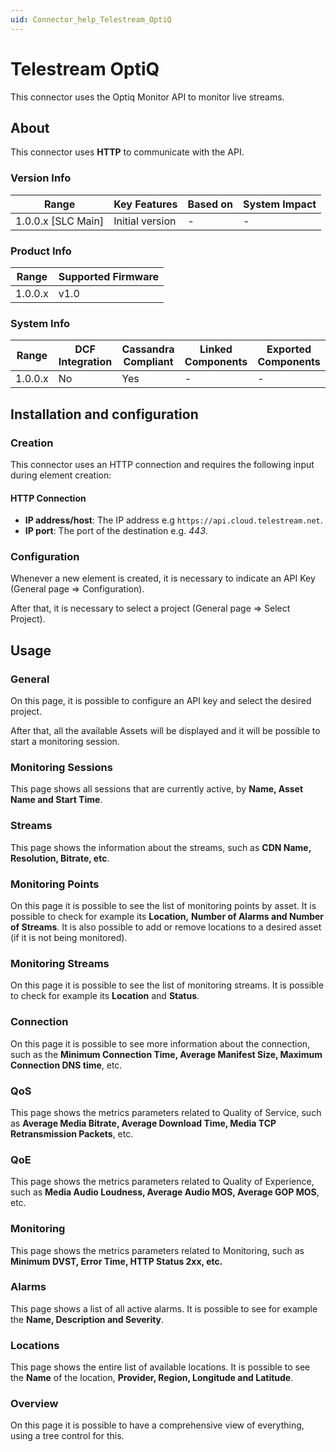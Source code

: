 ```yaml
---
uid: Connector_help_Telestream_OptiQ
---
```


# Telestream OptiQ

This connector uses the Optiq Monitor API to monitor live streams.

## About

This connector uses **HTTP** to communicate with the API.

### Version Info

| Range                | Key Features     | Based on     | System Impact     |
|----------------------|------------------|--------------|-------------------|
| 1.0.0.x [SLC Main]   | Initial version  | -            | -                 |

### Product Info

| Range     | Supported Firmware     |
|-----------|------------------------|
| 1.0.0.x   | v1.0                   |

### System Info

| Range     | DCF Integration     | Cassandra Compliant     | Linked Components     | Exported Components     |
|-----------|---------------------|-------------------------|-----------------------|-------------------------|
| 1.0.0.x   | No                  | Yes                     | -                     | -                       |

## Installation and configuration

### Creation

This connector uses an HTTP connection and requires the following input during element creation:

#### HTTP Connection

- **IP address/host**: The IP address e.g `https://api.cloud.telestream.net`.
- **IP port**: The port of the destination e.g. *443*.

### Configuration

Whenever a new element is created, it is necessary to indicate an API Key (General page =\> Configuration).

After that, it is necessary to select a project (General page =\> Select Project).

## Usage

### General

On this page, it is possible to configure an API key and select the desired project.

After that, all the available Assets will be displayed and it will be possible to start a monitoring session.

### Monitoring Sessions

This page shows all sessions that are currently active, by **Name, Asset Name and Start Time**.

### Streams

This page shows the information about the streams, such as **CDN Name, Resolution, Bitrate, etc**.

### Monitoring Points

On this page it is possible to see the list of monitoring points by asset. It is possible to check for example its **Location,** **Number of Alarms and Number of Streams**.
It is also possible to add or remove locations to a desired asset (if it is not being monitored).

### Monitoring Streams

On this page it is possible to see the list of monitoring streams. It is possible to check for example its **Location** and **Status**.

### Connection

On this page it is possible to see more information about the connection, such as the **Minimum Connection Time, Average Manifest Size, Maximum Connection DNS time**, etc.

### QoS

This page shows the metrics parameters related to Quality of Service, such as **Average Media Bitrate, Average Download Time, Media TCP Retransmission Packets**, etc.

### QoE

This page shows the metrics parameters related to Quality of Experience, such as **Media Audio Loudness, Average Audio MOS, Average GOP MOS**, etc.

### Monitoring

This page shows the metrics parameters related to Monitoring, such as **Minimum DVST, Error Time, HTTP Status 2xx, etc.**

### Alarms

This page shows a list of all active alarms. It is possible to see for example the **Name, Description and Severity**.

### Locations

This page shows the entire list of available locations. It is possible to see the **Name** of the location, **Provider, Region, Longitude and Latitude**.

### Overview

On this page it is possible to have a comprehensive view of everything, using a tree control for this.
